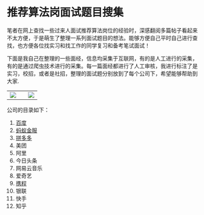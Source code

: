 # 推荐算法岗面试题目搜集

笔者在网上查找一些过来人面试推荐算法岗位的经验时，深感翻阅多篇帖子看起来不太方便，于是萌生了整理一系列面试题目的想法。能够方便自己平时自己进行查找，也方便各位找实习和找工作的同学复习和备考笔试面试！

下面是我自己在整理的一些面经，信息均采集于互联网，有的是人工进行的采集，有的是通过爬虫技术进行的采集。每一篇面经都进行了人工审核，我进行标注了是实习，校招，或者是社招，整理的面试题分别放到了每个公司下，希望能够帮助到大家.
<table>
  <td>
<img src="https://github.com/Geeksongs/Recommendation_algorithm_interview_questions-collection/blob/main/blty.jpeg">
    <td/>
  <td width="40%">
    <img src="https://github.com/Geeksongs/Recommendation_algorithm_interview_questions-collection/blob/main/huhu.png">
    </td>
  </table>

公司的目录如下：
1. [百度](https://github.com/Geeksongs/Recommendation_algorithm_interview_questions-collection/blob/main/%E7%99%BE%E5%BA%A6.md)
2. [蚂蚁金服](https://github.com/Geeksongs/Recommendation_algorithm_interview_questions-collection/blob/main/%E8%9A%82%E8%9A%81%E9%87%91%E6%9C%8D.md)
3. [拼多多](https://github.com/Geeksongs/Recommendation_algorithm_interview_questions-collection/blob/main/%E6%8B%BC%E5%A4%9A%E5%A4%9A.md)
4. 美团
5. 阿里
6. 今日头条
7. 网易云音乐
8. 爱奇艺
9. [携程](https://github.com/Geeksongs/Recommendation_algorithm_interview_questions-collection/blob/main/%E6%90%BA%E7%A8%8B.md)
10. 银联
11. 快手
12. 知乎

